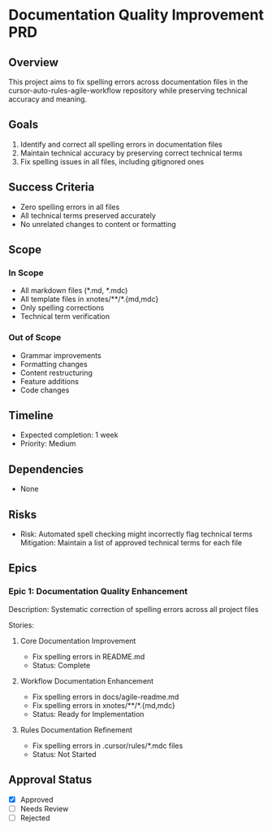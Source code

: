 # Documentation Quality Improvement PRD

## Overview
This project aims to fix spelling errors across documentation files in the cursor-auto-rules-agile-workflow repository while preserving technical accuracy and meaning.

## Goals
1. Identify and correct all spelling errors in documentation files
2. Maintain technical accuracy by preserving correct technical terms
3. Fix spelling issues in all files, including gitignored ones

## Success Criteria
- Zero spelling errors in all files
- All technical terms preserved accurately
- No unrelated changes to content or formatting

## Scope
### In Scope
- All markdown files (*.md, *.mdc)
- All template files in xnotes/**/*.{md,mdc}
- Only spelling corrections
- Technical term verification

### Out of Scope
- Grammar improvements
- Formatting changes
- Content restructuring
- Feature additions
- Code changes

## Timeline
- Expected completion: 1 week
- Priority: Medium

## Dependencies
- None

## Risks
- Risk: Automated spell checking might incorrectly flag technical terms
  Mitigation: Maintain a list of approved technical terms for each file

## Epics
### Epic 1: Documentation Quality Enhancement
Description: Systematic correction of spelling errors across all project files

Stories:
1. Core Documentation Improvement
   - Fix spelling errors in README.md
   - Status: Complete
   
2. Workflow Documentation Enhancement
   - Fix spelling errors in docs/agile-readme.md
   - Fix spelling errors in xnotes/**/*.{md,mdc}
   - Status: Ready for Implementation
   
3. Rules Documentation Refinement
   - Fix spelling errors in .cursor/rules/*.mdc files
   - Status: Not Started

## Approval Status
- [x] Approved
- [ ] Needs Review
- [ ] Rejected 